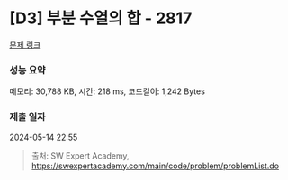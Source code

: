 # [D3] 부분 수열의 합 - 2817 

[문제 링크](https://swexpertacademy.com/main/code/problem/problemDetail.do?contestProbId=AV7IzvG6EksDFAXB) 

### 성능 요약

메모리: 30,788 KB, 시간: 218 ms, 코드길이: 1,242 Bytes

### 제출 일자

2024-05-14 22:55



> 출처: SW Expert Academy, https://swexpertacademy.com/main/code/problem/problemList.do